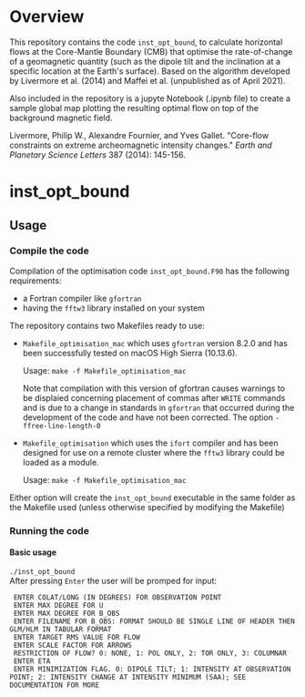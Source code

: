 # Overview

This repository contains the code ```inst_opt_bound```, to calculate horizontal flows at the Core-Mantle Boundary (CMB) that optimise the rate-of-change of a geomagnetic quantity (such as the dipole tilt and the inclination at a specific location at the Earth's surface). Based on the algorithm developed by Livermore et al. (2014) and Maffei et al. (unpublished as of April 2021).

Also included in the repository is a jupyte Notebook (.ipynb file) to create a sample global map plotting the resulting optimal flow on top of the background magnetic field.

Livermore, Philip W., Alexandre Fournier, and Yves Gallet. "Core-flow constraints on extreme archeomagnetic intensity changes." _Earth and Planetary Science Letters_ 387 (2014): 145-156.

# inst_opt_bound

## Usage

### Compile the code

Compilation of the optimisation code ```inst_opt_bound.F90``` has the following requirements:
- a Fortran compiler like ```gfortran```
- having the ```fftw3``` library installed on your system


The repository contains two Makefiles ready to use:
- ```Makefile_optimisation_mac``` which uses ```gfortran``` version 8.2.0 and has been successfully tested on macOS High Sierra (10.13.6).  
  
  Usage: ```make -f Makefile_optimisation_mac```  
  
  Note that compilation with this version of gfortran causes warnings to be displaied concerning placement of commas after ```WRITE``` commands and is due to a change in standards in ```gfortran``` that occurred during the development of the code and have not been corrected. The option ```-ffree-line-length-0```
- ```Makefile_optimisation``` which uses the ```ifort``` compiler and has been designed for use on a remote cluster where the ```fftw3``` library could be loaded as a module.  
  
  Usage: ```make -f Makefile_optimisation_mac```  
  
Either option will create the ```inst_opt_bound``` executable in the same folder as the Makefile used (unless otherwise specified by modifying the Makefile)

### Running the code

#### Basic usage
```./inst_opt_bound```  
After pressing ```Enter``` the user will be promped for input:
``` 
 ENTER COLAT/LONG (IN DEGREES) FOR OBSERVATION POINT
 ENTER MAX DEGREE FOR U
 ENTER MAX DEGREE FOR B_OBS
 ENTER FILENAME FOR B_OBS: FORMAT SHOULD BE SINGLE LINE OF HEADER THEN GLM/HLM IN TABULAR FORMAT
 ENTER TARGET RMS VALUE FOR FLOW
 ENTER SCALE FACTOR FOR ARROWS
 RESTRICTION OF FLOW? 0: NONE, 1: POL ONLY, 2: TOR ONLY, 3: COLUMNAR
 ENTER ETA
 ENTER MINIMIZATION FLAG. 0: DIPOLE TILT; 1: INTENSITY AT OBSERVATION POINT; 2: INTENSITY CHANGE AT INTENSITY MINIMUM (SAA); SEE DOCUMENTATION FOR MORE
 ```

